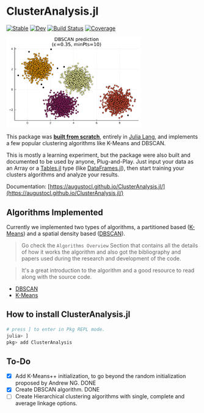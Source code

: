# ClusterAnalysis.jl

[![Stable](https://img.shields.io/badge/docs-stable-blue.svg)](https://AugustoCL.github.io/ClusterAnalysis.jl/stable)
[![Dev](https://img.shields.io/badge/docs-dev-blue.svg)](https://AugustoCL.github.io/ClusterAnalysis.jl/dev)
[![Build Status](https://github.com/AugustoCL/ClusterAnalysis.jl/workflows/CI/badge.svg)](https://github.com/AugustoCL/ClusterAnalysis.jl/actions)
[![Coverage](https://codecov.io/gh/AugustoCL/ClusterAnalysis.jl/branch/main/graph/badge.svg)](https://codecov.io/gh/AugustoCL/ClusterAnalysis.jl)


<img src="docs/src/plot_dbscan.png" width="70%">  

This package was <ins>**built from scratch**</ins>, entirely in [Julia Lang](https://julialang.org/), and implements a few popular clustering algorithms like K-Means and DBSCAN. 

This is mostly a learning experiment, but the package were also built and documented to be used by anyone, Plug-and-Play. Just input your data as an Array or a [Tables.jl](https://discourse.julialang.org/t/tables-jl-a-table-interface-for-everyone/14071) type (like [DataFrames.jl](https://dataframes.juliadata.org/stable/)), then start training your clusters algorithms and analyze your results. 

Documentation: [https://augustocl.github.io/ClusterAnalysis.jl/](https://augustocl.github.io/ClusterAnalysis.jl/)

## Algorithms Implemented
Currently we implemented two types of algorithms, a partitioned based ([K-Means](https://en.wikipedia.org/wiki/K-means_clustering)) and a spatial density based ([DBSCAN](https://en.wikipedia.org/wiki/DBSCAN)). 

> Go check the `Algorithms Overview` Section that contains all the details of how it works the algorithm and also got the bibliography and papers used during the research and development of the code.

>It's a great introduction to the algorithm and a good resource to read along with the source code.

- [DBSCAN](https://augustocl.github.io/ClusterAnalysis.jl/stable/algorithms/dbscan/)
- [K-Means](https://augustocl.github.io/ClusterAnalysis.jl/stable/algorithms/kmeans/)

## How to install ClusterAnalysis.jl

```julia
# press ] to enter in Pkg REPL mode.
julia> ]
pkg> add ClusterAnalysis
```  

## To-Do
- [X] Add K-Means++ initialization, to go beyond the random initialization proposed by Andrew NG. DONE
- [X] Create DBSCAN algorithm. DONE
- [ ] Create Hierarchical clustering algorithms with single, complete and average linkage options.
